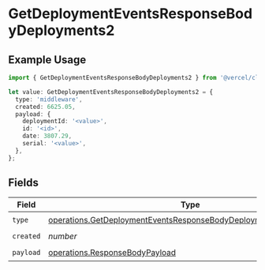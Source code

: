 # GetDeploymentEventsResponseBodyDeployments2

## Example Usage

```typescript
import { GetDeploymentEventsResponseBodyDeployments2 } from '@vercel/client/models/operations';

let value: GetDeploymentEventsResponseBodyDeployments2 = {
  type: 'middleware',
  created: 6625.05,
  payload: {
    deploymentId: '<value>',
    id: '<id>',
    date: 3807.29,
    serial: '<value>',
  },
};
```

## Fields

| Field     | Type                                                                                                                                                   | Required           | Description |
| --------- | ------------------------------------------------------------------------------------------------------------------------------------------------------ | ------------------ | ----------- |
| `type`    | [operations.GetDeploymentEventsResponseBodyDeploymentsResponseType](../../models/operations/getdeploymenteventsresponsebodydeploymentsresponsetype.md) | :heavy_check_mark: | N/A         |
| `created` | _number_                                                                                                                                               | :heavy_check_mark: | N/A         |
| `payload` | [operations.ResponseBodyPayload](../../models/operations/responsebodypayload.md)                                                                       | :heavy_check_mark: | N/A         |
